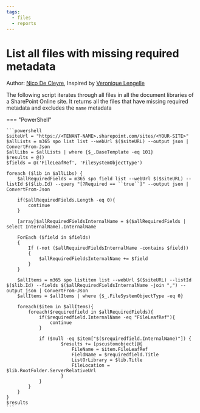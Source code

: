 ```yaml
---
tags:
  - files
  - reports
---
```


# List all files with missing required metadata

Author: [Nico De Cleyre](https://www.nicodecleyre.com), Inspired by [Veronique Lengelle](https://veronicageek.com/2021/find-missing-metadata-using-powershell/)

The following script iterates through all files in all the document libraries of a SharePoint Online site. It returns all the files that have missing required metadata and excludes the `name` metadata

=== "PowerShell"

    ```powershell
    $siteUrl = "https://<TENANT-NAME>.sharepoint.com/sites/<YOUR-SITE>"
    $allLists = m365 spo list list --webUrl $($siteURL) --output json | ConvertFrom-Json
    $allLibs = $allLists | where {$_.BaseTemplate -eq 101}
    $results = @()
    $fields = @('FileLeafRef', 'FileSystemObjectType')

    foreach ($lib in $allLibs) {
        $allRequiredFields = m365 spo field list --webUrl $($siteURL) --listId $($lib.Id) --query "[?Required == ``true``]" --output json | ConvertFrom-Json

        if($allRequiredFields.Length -eq 0){
            continue
        }

        [array]$allRequiredFieldsInternalName = $($allRequiredFields | select InternalName).InternalName

        ForEach ($field in $fields)
        {
            If (-not ($allRequiredFieldsInternalName -contains $field))
            {
                $allRequiredFieldsInternalName += $field
            }
        }

        $allItems = m365 spo listitem list --webUrl $($siteURL) --listId $($lib.Id) --fields $($allRequiredFieldsInternalName -join ",") --output json | ConvertFrom-Json
        $allItems = $allItems | where {$_.FileSystemObjectType -eq 0}
        
        foreach($item in $allItems){
            foreach($requiredfield in $allRequiredFields){
                if($requiredfield.InternalName -eq "FileLeafRef"){
                    continue
                }

                if ($null -eq $item["$($requiredfield.InternalName)"]) {
                        $results += [pscustomobject]@{
                            FileName = $item.FileLeafRef
                            FieldName = $requiredfield.Title
                            ListOrLibrary = $lib.Title
                            FileLocation = $lib.RootFolder.ServerRelativeUrl
                        }
                }
            }
        }
    }
    $results
    ```
